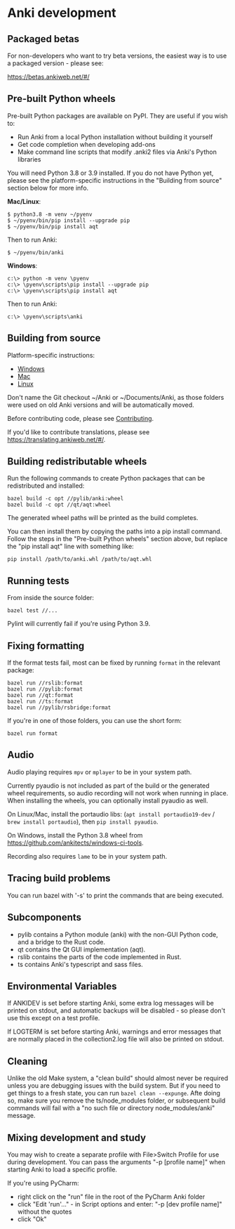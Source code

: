 # Anki development

## Packaged betas

For non-developers who want to try beta versions, the easiest way is to use a
packaged version - please see:

https://betas.ankiweb.net/#/

## Pre-built Python wheels

Pre-built Python packages are available on PyPI. They are useful if you wish to:

- Run Anki from a local Python installation without building it yourself
- Get code completion when developing add-ons
- Make command line scripts that modify .anki2 files via Anki's Python libraries

You will need Python 3.8 or 3.9 installed. If you do not have Python yet, please
see the platform-specific instructions in the "Building from source" section below
for more info.

**Mac/Linux**:

```
$ python3.8 -m venv ~/pyenv
$ ~/pyenv/bin/pip install --upgrade pip
$ ~/pyenv/bin/pip install aqt
```

Then to run Anki:

```
$ ~/pyenv/bin/anki
```

**Windows**:

```
c:\> python -m venv \pyenv
c:\> \pyenv\scripts\pip install --upgrade pip
c:\> \pyenv\scripts\pip install aqt
```

Then to run Anki:

```
c:\> \pyenv\scripts\anki
```

## Building from source

Platform-specific instructions:

- [Windows](./windows.md)
- [Mac](./mac.md)
- [Linux](./linux.md)

Don't name the Git checkout ~/Anki or ~/Documents/Anki, as those folders
were used on old Anki versions and will be automatically moved.

Before contributing code, please see [Contributing](./contributing.md).

If you'd like to contribute translations, please see <https://translating.ankiweb.net/#/>.

## Building redistributable wheels

Run the following commands to create Python packages that can be redistributed
and installed:

```
bazel build -c opt //pylib/anki:wheel
bazel build -c opt //qt/aqt:wheel
```

The generated wheel paths will be printed as the build completes.

You can then install them by copying the paths into a pip install command.
Follow the steps in the "Pre-built Python wheels" section above, but replace the
"pip install aqt" line with something like:

```
pip install /path/to/anki.whl /path/to/aqt.whl
```

## Running tests

From inside the source folder:

```
bazel test //...
```

Pylint will currently fail if you're using Python 3.9.

## Fixing formatting

If the format tests fail, most can be fixed by running `format`
in the relevant package:

```
bazel run //rslib:format
bazel run //pylib:format
bazel run //qt:format
bazel run //ts:format
bazel run //pylib/rsbridge:format
```

If you're in one of those folders, you can use the short form:

```
bazel run format
```

## Audio

Audio playing requires `mpv` or `mplayer` to be in your system path.

Currently pyaudio is not included as part of the build or the generated wheel
requirements, so audio recording will not work when running in place. When installing
the wheels, you can optionally install pyaudio as well.

On Linux/Mac, install the portaudio libs: (`apt install portaudio19-dev` / `brew install portaudio`), then `pip install pyaudio`.

On Windows, install the Python 3.8 wheel from
https://github.com/ankitects/windows-ci-tools.

Recording also requires `lame` to be in your system path.

## Tracing build problems

You can run bazel with '-s' to print the commands that are being executed.

## Subcomponents

- pylib contains a Python module (anki) with the non-GUI Python code,
  and a bridge to the Rust code.
- qt contains the Qt GUI implementation (aqt).
- rslib contains the parts of the code implemented in Rust.
- ts contains Anki's typescript and sass files.

## Environmental Variables

If ANKIDEV is set before starting Anki, some extra log messages will be printed on stdout,
and automatic backups will be disabled - so please don't use this except on a test profile.

If LOGTERM is set before starting Anki, warnings and error messages that are normally placed
in the collection2.log file will also be printed on stdout.

## Cleaning

Unlike the old Make system, a "clean build" should almost never be required
unless you are debugging issues with the build system. But if you need to get
things to a fresh state, you can run `bazel clean --expunge`. Afte doing so,
make sure you remove the ts/node_modules folder, or subsequent build commands
will fail with a "no such file or directory node_modules/anki" message.

## Mixing development and study

You may wish to create a separate profile with File>Switch Profile for use
during development. You can pass the arguments "-p [profile name]" when starting
Anki to load a specific profile.

If you're using PyCharm:

- right click on the "run" file in the root of the PyCharm Anki folder
- click "Edit 'run'..." - in Script options and enter:
  "-p [dev profile name]" without the quotes
- click "Ok"
